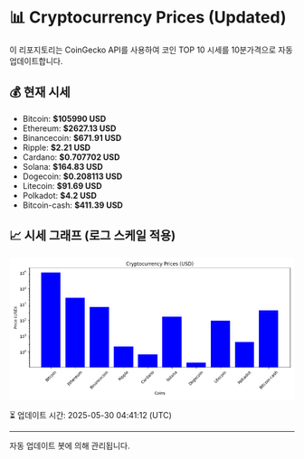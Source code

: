 
# 📊 Cryptocurrency Prices (Updated)

이 리포지토리는 CoinGecko API를 사용하여 코인 TOP 10 시세를 10분가격으로 자동 업데이트합니다.

## 💰 현재 시세
- Bitcoin: **$105990 USD**
- Ethereum: **$2627.13 USD**
- Binancecoin: **$671.91 USD**
- Ripple: **$2.21 USD**
- Cardano: **$0.707702 USD**
- Solana: **$164.83 USD**
- Dogecoin: **$0.208113 USD**
- Litecoin: **$91.69 USD**
- Polkadot: **$4.2 USD**
- Bitcoin-cash: **$411.39 USD**

## 📈 시세 그래프 (로그 스케일 적용)
![Crypto Prices](crypto_prices.png)

⏳ 업데이트 시간: 2025-05-30 04:41:12 (UTC)

---
자동 업데이트 봇에 의해 관리됩니다.
